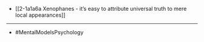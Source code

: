 
- [[2-1a1a6a Xenophanes - it’s easy to attribute universal truth to mere local appearances]]
---
- #MentalModelsPsychology
